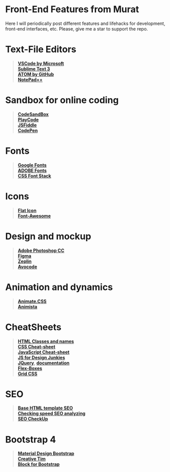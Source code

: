 # Front-End Features from Murat

Here I will periodically post different features and lifehacks for development, front-end interfaces, etc.
Please, give me a star to support the repo.

# Text-File Editors

>[**VSCode by Microsoft**](https://code.visualstudio.com/Download) <br>
[**Sublime Text  3**](https://www.sublimetext.com/3)<br>
[**ATOM  by GitHub**](http://atom.io)<br>
[**NotePad++**](https://notepad-plus-plus.org/download/v7.6.4.html)<br>


# Sandbox for online coding

>[**CodeSandBox**](https://codesandbox.io/s/)<br>
[**PlayCode**](https://playcode.io/)<br>
[**JSFiddle**](https://jsfiddle.net/)<br>
[**CodePen**](https://codepen.io/pen/tour/welcome/start)<br>

# Fonts
>[**Google Fonts**](https://fonts.google.com)<br>
[**ADOBE Fonts**](https://fonts.adobe.com/fonts)<br>
[**CSS Font Stack**](https://www.cssfontstack.com/)<br>

# Icons
>[**Flat Icon**](https://flaticon.com)<br>
[**Font-Awesome**](https://fontawesome.com/icons)<br> 


# Design and mockup 

>[**Adobe Photoshop CC**](https://www.adobe.com/products/photoshop/free-trial-download.html)<br>
[**Figma**](http://figma.com/)<br>
[**Zeplin**](http://zeplin.io/)<br>
[**Avocode**](https://avocode.com)<br>
# Animation and  dynamics

>[**Animate.CSS**](https://daneden.github.io/animate.css/)<br>
[**Animista**](http://animista.net/)<br> 

# CheatSheets
>[**HTML Classes and names**](http://tpverstak.ru/common-css-class-names/)<br>
[**CSS Cheat-sheet**](https://adam-marsden.co.uk/css-cheat-sheet)<br>
[**JavaScript Cheat-sheet**](
https://websitesetup.org/javascript-cheat-sheet/) <br>
 [**JS for Design Junkies**](https://blog.templatetoaster.com/javascript-cheat-sheet/)<br>
[**JQuery**](https://www.jqueryscript.net/), [**documentation**](http://jquery.page2page.ru/index.php5/%D0%97%D0%B0%D0%B3%D0%BB%D0%B0%D0%B2%D0%BD%D0%B0%D1%8F_%D1%81%D1%82%D1%80%D0%B0%D0%BD%D0%B8%D1%86%D0%B0)<br>
[**Flex-Boxes**](https://yoksel.github.io/flex-cheatsheet/)<br>
[**Grid CSS**](http://tpverstak.ru/grid/)<br>
# SEO 

>[**Base HTML template SEO**](http://tpverstak.ru/seo-html-template/)<br>
[**Checking speed SEO analyzing**](https://sitechecker.pro/ru/)<br>
[**SEO CheckUp**](https://seositecheckup.com/)<br>

# Bootstrap 4

>[**Material Design Bootstrap**](https://mdbootstrap.com/)<br>
[**Creative Tim**](https://www.creative-tim.com/)<br>
[**Block for Bootstrap**](https://github.com/froala/design-blocks)

